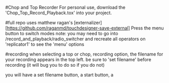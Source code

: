 #Chop and Top Recorder
For personal use, download the 'Chop_Top_Record_Playback.tox' into your project.

#full repo
uses matthew ragan's [externalizer][https://github.com/raganmd/touchdesigner-save-external]
Press the menu button to switch modes
note: you may need to go into /record_and_playback/radio_switcher and recreate all operators on 'replicator1' to see the 'menu' options

#recording
when selecting a top or chop, recording option, the filename for your recording appears in the top left. be sure to 'set filename' before recording (it will bug you to do so if you do not)

you will have a set filename button, a start button, a

